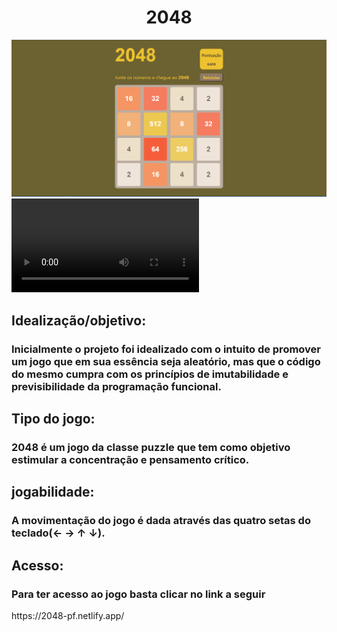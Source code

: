 <h1 align="center"> 2048 </h1>
<img src="image\Captura de tela 2024-10-22 010308.png" alt="Print demonstrativo do jogo">
<video controls src="video/Entenda o Jogo 2048 em 60 Segundos! 2024.mp4" title="Title"></video>

<h2>Idealização/objetivo:</h2>
<h3>Inicialmente o projeto foi idealizado com o intuito de promover um jogo
que em sua essência seja aleatório, mas que o código do mesmo cumpra com os
princípios de imutabilidade e previsibilidade da programação funcional.

<h2>Tipo do jogo:</h2>
<h3>2048 é um jogo da classe puzzle que tem como objetivo estimular a concentração e pensamento crítico.</h3>

<h2>jogabilidade:</h2>
<h3>A movimentação do jogo é dada através das quatro setas do teclado(← → ↑ ↓).</h3>

<h2>Acesso:</h2>
<h3>Para ter acesso ao jogo basta clicar no link a seguir</h3>
https://2048-pf.netlify.app/